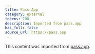 ```yaml
---
title: Pass App
category: external
tokens: 700
description: Imported from pass.app
has_full: false
source_url: https://pass.app
---
```


This content was imported from [pass.app](https://pass.app).
